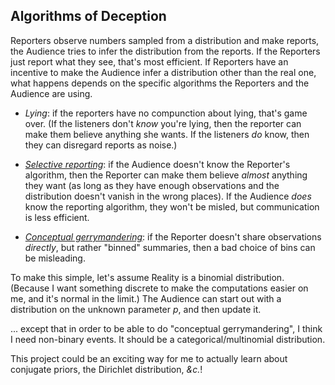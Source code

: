 ## Algorithms of Deception

Reporters observe numbers sampled from a distribution and make reports, the Audience tries to infer the distribution from the reports. If the Reporters just report what they see, that's most efficient. If Reporters have an incentive to make the Audience infer a distribution other than the real one, what happens depends on the specific algorithms the Reporters and the Audience are using.

 * *Lying*: if the reporters have no compunction about lying, that's game over. (If the listeners don't _know_ you're lying, then the reporter can make them believe anything she wants. If the listeners _do_ know, then they can disregard reports as noise.)
 
 * [*Selective reporting*](https://www.lesswrong.com/posts/DoPo4PDjgSySquHX8/heads-i-win-tails-never-heard-of-her-or-selective-reporting): if the Audience doesn't know the Reporter's algorithm, then the Reporter can make them believe _almost_ anything they want (as long as they have enough observations and the distribution doesn't vanish in the wrong places). If the Audience _does_ know the reporting algorithm, they won't be misled, but communication is less efficient.

 * [*Conceptual gerrymandering*](https://www.lesswrong.com/posts/esRZaPXSHgWzyB2NL/where-to-draw-the-boundaries): if the Reporter doesn't share observations _directly_, but rather "binned" summaries, then a bad choice of bins can be misleading.

To make this simple, let's assume Reality is a binomial distribution. (Because I want something discrete to make the computations easier on me, and it's normal in the limit.) The Audience can start out with a distribution on the unknown parameter _p_, and then update it.

... except that in order to be able to do "conceptual gerrymandering", I think I need non-binary events. It should be a categorical/multinomial distribution.

This project could be an exciting way for me to actually learn about conjugate priors, the Dirichlet distribution, _&c._!
